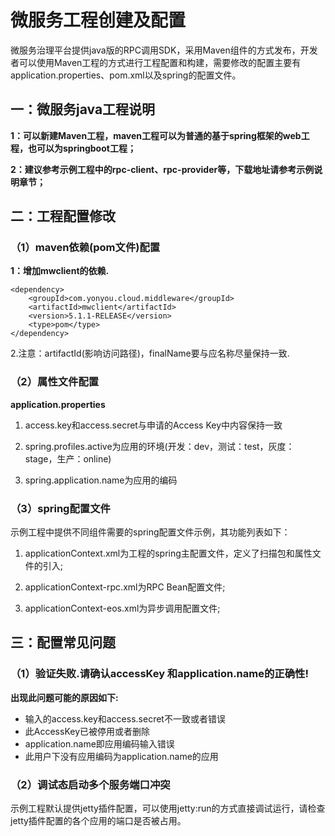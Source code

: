 # 微服务工程创建及配置

微服务治理平台提供java版的RPC调用SDK，采用Maven组件的方式发布，开发者可以使用Maven工程的方式进行工程配置和构建，需要修改的配置主要有application.properties、pom.xml以及spring的配置文件。

## 一：微服务java工程说明

**1：可以新建Maven工程，maven工程可以为普通的基于spring框架的web工程，也可以为springboot工程；**

**2：建议参考示例工程中的rpc-client、rpc-provider等，下载地址请参考示例说明章节；**


## 二：工程配置修改

### （1）maven依赖(pom文件)配置 ###

**1：增加mwclient的依赖.**

	<dependency>
	    <groupId>com.yonyou.cloud.middleware</groupId>
	    <artifactId>mwclient</artifactId>
	    <version>5.1.1-RELEASE</version>
		<type>pom</type>
	</dependency>


 2.注意：artifactId(影响访问路径)，finalName要与应名称尽量保持一致.


### （2）属性文件配置 ###

**application.properties**

1. access.key和access.secret与申请的Access Key中内容保持一致

2. spring.profiles.active为应用的环境(开发：dev，测试：test，灰度：stage，生产：online)

3. spring.application.name为应用的编码

### （3）spring配置文件 ###

示例工程中提供不同组件需要的spring配置文件示例，其功能列表如下：

1. applicationContext.xml为工程的spring主配置文件，定义了扫描包和属性文件的引入;

2. applicationContext-rpc.xml为RPC Bean配置文件;
 
3. applicationContext-eos.xml为异步调用配置文件;

## 三：配置常见问题

### （1）验证失败.请确认accessKey 和application.name的正确性! ###

**出现此问题可能的原因如下:**

- 输入的access.key和access.secret不一致或者错误
- 此AccessKey已被停用或者删除
- application.name即应用编码输入错误
- 此用户下没有应用编码为application.name的应用

### （2）调试态启动多个服务端口冲突 ###

示例工程默认提供jetty插件配置，可以使用jetty:run的方式直接调试运行，请检查jetty插件配置的各个应用的端口是否被占用。